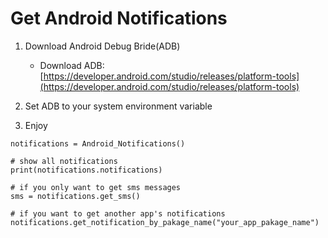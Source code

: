 # Get Android Notifications

1. Download Android Debug Bride(ADB)
    - Download ADB: [https://developer.android.com/studio/releases/platform-tools](https://developer.android.com/studio/releases/platform-tools)

2. Set ADB to your system environment variable

3. Enjoy
```
notifications = Android_Notifications()

# show all notifications
print(notifications.notifications)

# if you only want to get sms messages
sms = notifications.get_sms()

# if you want to get another app's notifications
notifications.get_notification_by_pakage_name("your_app_pakage_name")
```